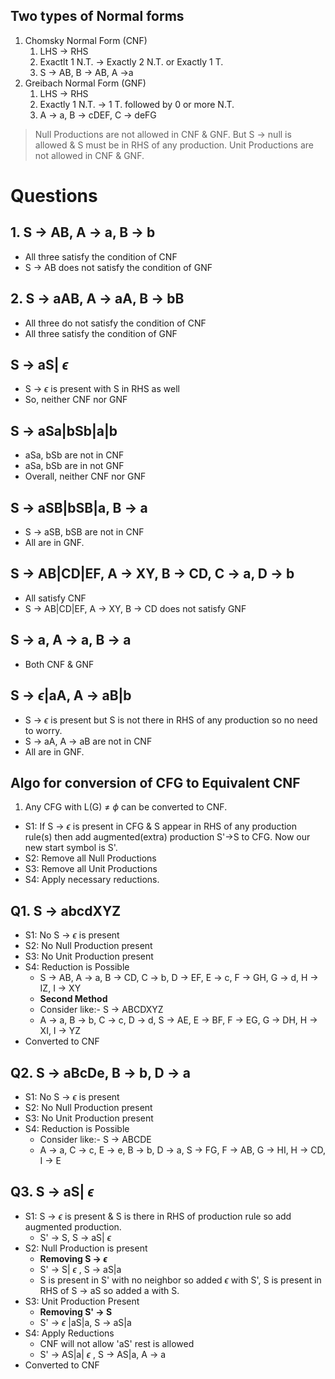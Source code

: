 ## Two types of Normal forms
1. Chomsky Normal Form (CNF)
   1. LHS -> RHS
   2. Exactlt 1 N.T. -> Exactly 2 N.T. or Exactly 1 T.
   3. S -> AB, B -> AB, A ->a
2. Greibach Normal Form (GNF)
   1. LHS -> RHS
   2. Exactly 1 N.T. -> 1 T. followed by 0 or more N.T.
   3. A -> a, B -> cDEF, C -> deFG

> Null Productions are not allowed in CNF & GNF.
> But S -> null is allowed & S must be in RHS of any production.
> Unit Productions are not allowed in CNF & GNF.

# Questions

## 1. S -> AB, A -> a, B -> b
- All three satisfy the condition of CNF
- S -> AB does not satisfy the condition of GNF

## 2. S -> aAB, A -> aA, B -> bB
- All three do not satisfy the condition of CNF
- All three satisfy the condition of GNF

## S -> aS| $\epsilon$
- S -> $\epsilon$ is present with S in RHS as well
- So, neither CNF nor GNF

## S -> aSa|bSb|a|b
- aSa, bSb are not in CNF
- aSa, bSb are in not GNF
- Overall, neither CNF nor GNF

## S -> aSB|bSB|a, B -> a
- S -> aSB, bSB are not in CNF
- All are in GNF.

## S -> AB|CD|EF, A -> XY, B -> CD, C -> a, D -> b
- All satisfy CNF
- S -> AB|CD|EF, A -> XY, B -> CD does not satisfy GNF

## S -> a, A -> a, B -> a
- Both CNF & GNF

## S -> $\epsilon$|aA, A -> aB|b
- S -> $\epsilon$ is present but S is not there in RHS of any production so no need to worry.
- S -> aA, A -> aB are not in CNF
- All are in GNF.

## Algo for conversion of CFG to Equivalent CNF
1. Any CFG with L(G) $\neq$ $\phi$ can be converted to CNF.

- S1: If S -> $\epsilon$ is present in CFG & S appear in RHS of any production rule(s) then add augmented(extra) production S'->S to CFG. Now our new start symbol is S'.
- S2: Remove all Null Productions
- S3: Remove all Unit Productions
- S4: Apply necessary reductions.

## Q1. S -> abcdXYZ
- S1: No S -> $\epsilon$ is present
- S2: No Null Production present
- S3: No Unit Production present
- S4: Reduction is Possible
  - S -> AB, A -> a, B -> CD, C -> b, D -> EF, E -> c, F -> GH, G -> d, H -> IZ, I -> XY
  - **Second Method**
  - Consider like:- S -> ABCDXYZ
  - A -> a, B -> b, C -> c, D -> d, S -> AE, E -> BF, F -> EG, G -> DH, H -> XI, I -> YZ
- Converted to CNF

## Q2. S -> aBcDe, B -> b, D -> a
- S1: No S -> $\epsilon$ is present
- S2: No Null Production present
- S3: No Unit Production present
- S4: Reduction is Possible
  - Consider like:- S -> ABCDE
  - A -> a, C -> c, E -> e, B -> b, D -> a, S -> FG, F -> AB, G -> HI, H -> CD, I -> E

## Q3. S -> aS| $\epsilon$
- S1: S -> $\epsilon$ is present & S is there in RHS of production rule so add augmented production.
  - S' -> S, S -> aS| $\epsilon$
- S2: Null Production is present
  - **Removing S -> $\epsilon$**
  - S' -> S| $\epsilon$ , S -> aS|a
  - S is present in S' with no neighbor so added $\epsilon$ with S', S is present in RHS of S -> aS so added a with S.
- S3: Unit Production Present
  - **Removing S' -> S**
  - S' -> $\epsilon$ |aS|a, S -> aS|a
- S4: Apply Reductions
  - CNF will not allow 'aS' rest is allowed
  - S' -> AS|a| $\epsilon$ , S -> AS|a, A -> a
- Converted to CNF
